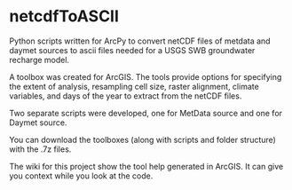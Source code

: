 # netcdfToASCII
Python scripts written for ArcPy to convert netCDF files of metdata and daymet sources to ascii files needed for a USGS SWB groundwater recharge model. 

A toolbox was created for ArcGIS. The tools provide options for specifying the extent of analysis, resampling cell size, raster alignment, climate variables, and days of the year to extract from the netCDF files. 

Two separate scripts were developed, one for MetData source and one for Daymet source. 

You can download the toolboxes (along with scripts and folder structure) with the .7z files. 

The wiki for this project show the tool help generated in ArcGIS. It can give you context while you look at the code. 
